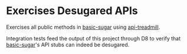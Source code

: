 # Exercises Desugared APIs

Exercises all public methods in [basic-sugar](../../basic-sugar) using [api-treadmill](../api-treadmill).

Integration tests feed the output of this project through D8 to verify that [basic-sugar](../../basic-sugar)'s
API stubs can indeed be desugared.